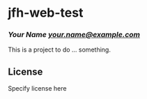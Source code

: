 # jfh-web-test
### _Your Name <your.name@example.com>_

This is a project to do ... something.

## License

Specify license here

